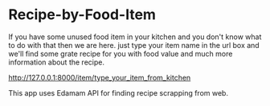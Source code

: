 # Recipe-by-Food-Item
 
If you have some unused food item in your kitchen and you don't know what to do with that then we are here. just type your item name in the url box and we'll find some grate recipe for you with food value and much more information about the recipe.

http://127.0.0.1:8000/item/type_your_item_from_kitchen

This app uses Edamam API for finding recipe scrapping from web.
